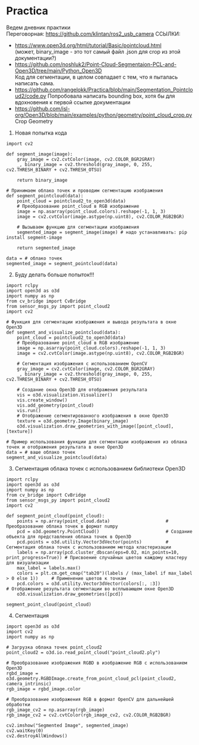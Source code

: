 # Practica
Ведем дневник практики  
Переговорная:
https://github.com/klintan/ros2_usb_camera
ССЫЛКИ:  
- https://www.open3d.org/html/tutorial/Basic/pointcloud.html  
(может, binary_image - это тот самый файл .json для crop из этой документации?)  
- https://github.com/noshluk2/Point-Cloud-Segmentaion-PCL-and-Open3D/tree/main/Python_Open3D  
Код для сегментации, в целом совпадает с тем, что я пыталась написать сама.  
- https://github.com/rangelokk/Practica/blob/main/Segmentation_Pointcloud2/code.py
Попробовала написать bounding box, хотя бы для вдохновения к первой ссылке документации
- https://github.com/isl-org/Open3D/blob/main/examples/python/geometry/point_cloud_crop.py  
Crop Geometry  

1) Новая попытка кода
```
import cv2

def segment_image(image):
    gray_image = cv2.cvtColor(image, cv2.COLOR_BGR2GRAY)
    _, binary_image = cv2.threshold(gray_image, 0, 255, cv2.THRESH_BINARY + cv2.THRESH_OTSU) 

    return binary_image

# Принимаем облако точек и проводим сегментацию изображения
def segment_pointcloud(data):
    point_cloud = pointcloud2_to_open3d(data)
    # Преобразование point_cloud в RGB изображение
    image = np.asarray(point_cloud.colors).reshape(-1, 1, 3)
    image = cv2.cvtColor(image.astype(np.uint8), cv2.COLOR_RGB2BGR)

    # Вызываем функцию для сегментации изображения
    segmented_image = segment_image(image) # надо устанавливать: pip install segment-image

    return segmented_image

data = # облако точек
segmented_image = segment_pointcloud(data)
```

2) Буду делать больше попыток!!!
```
import rclpy
import open3d as o3d
import numpy as np
from cv_bridge import CvBridge
from sensor_msgs_py import point_cloud2
import cv2

# Функция для сегментации изображения и вывода результата в окне Open3D
def segment_and_visualize_pointcloud(data):
    point_cloud = pointcloud2_to_open3d(data)
    # Преобразование point_cloud в RGB изображение
    image = np.asarray(point_cloud.colors).reshape(-1, 1, 3)
    image = cv2.cvtColor(image.astype(np.uint8), cv2.COLOR_RGB2BGR)

    # Сегментация изображения с использованием OpenCV
    gray_image = cv2.cvtColor(image, cv2.COLOR_BGR2GRAY)
    _, binary_image = cv2.threshold(gray_image, 0, 255, cv2.THRESH_BINARY + cv2.THRESH_OTSU)

    # Создание окна Open3D для отображения результата
    vis = o3d.visualization.Visualizer()
    vis.create_window()
    vis.add_geometry(point_cloud)
    vis.run()
    # Отображение сегментированного изображения в окне Open3D
    texture = o3d.geometry.Image(binary_image)
    o3d.visualization.draw_geometries_with_image([point_cloud], [texture])

# Пример использования функции для сегментации изображения из облака точек и отображения результата в окне Open3D
data = # ваше облако точек
segment_and_visualize_pointcloud(data)

```

3) Сегментация облака точек с использованием библиотеки Open3D
```
import rclpy
import open3d as o3d
import numpy as np
from cv_bridge import CvBridge
from sensor_msgs_py import point_cloud2
import cv2

def segment_point_cloud(point_cloud):
    points = np.array(point_cloud.data)                     # Преобразование облака точек в формат numpy
    pcd = o3d.geometry.PointCloud()                         # Создание объекта для представления облака точек в Open3D
    pcd.points = o3d.utility.Vector3dVector(points)         # Сегментация облака точек с использованием метода кластеризации
    labels = np.array(pcd.cluster_dbscan(eps=0.02, min_points=10, print_progress=True)) # Присвоение случайных цветов каждому кластеру для визуализации
    max_label = labels.max()
    colors = plt.cm.get_cmap("tab20")(labels / (max_label if max_label > 0 else 1))     # Применение цветов к точкам
    pcd.colors = o3d.utility.Vector3dVector(colors[:, :3])                              # Отображение результата сегментации во всплывающем окне Open3D
    o3d.visualization.draw_geometries([pcd])

segment_point_cloud(point_cloud)
```

4) Сегментация
```
import open3d as o3d
import cv2
import numpy as np

# Загрузка облака точек point_cloud2
point_cloud2 = o3d.io.read_point_cloud("point_cloud2.ply")

# Преобразование изображения RGBD в изображение RGB с использованием Open3D
rgbd_image = o3d.geometry.RGBDImage.create_from_point_cloud_pcl(point_cloud2, camera_intrinsic)
rgb_image = rgbd_image.color

# Преобразование изображения RGB в формат OpenCV для дальнейшей обработки
rgb_image_cv2 = np.asarray(rgb_image)
rgb_image_cv2 = cv2.cvtColor(rgb_image_cv2, cv2.COLOR_RGB2BGR)

cv2.imshow("Segmented Image", segmented_image)
cv2.waitKey(0)
cv2.destroyAllWindows()
```
